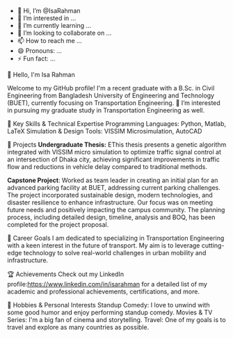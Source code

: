 - 👋 Hi, I’m @IsaRahman
- 👀 I’m interested in ...
- 🌱 I’m currently learning ...
- 💞️ I’m looking to collaborate on ...
- 📫 How to reach me ...
- 😄 Pronouns: ...
- ⚡ Fun fact: ...


👋 Hello, I'm Isa Rahman

Welcome to my GitHub profile! I'm a recent graduate with a B.Sc. in Civil Engineering from Bangladesh University of Engineering and Technology (BUET), currently focusing on Transportation Engineering. 
👀 I’m interested in pursuing my graduate study in Transportation Engineering as well.


🚀 Key Skills & Technical Expertise
Programming Languages: Python, Matlab, LaTeX
Simulation & Design Tools: VISSIM Microsimulation, AutoCAD

💼 Projects
  **Undergraduate Thesis:** EThis thesis presents a genetic algorithm integrated with VISSIM micro simulation to optimize traffic
  signal control at an intersection of Dhaka city, achieving significant improvements in traffic flow and
  reductions in vehicle delay compared to traditional methods.

  **Capstone Project**: Worked as team leader in creating an initial plan for an advanced parking facility at BUET, addressing
  current parking challenges. The project incorporated sustainable design, modern technologies, and disaster
  resilience to enhance infrastructure. Our focus was on meeting future needs and positively impacting the
  campus community. The planning process, including detailed design, timeline, analysis and BOQ, has
  been completed for the project proposal.
  
🎯 Career Goals
I am dedicated to specializing in Transportation Engineering with a keen interest in the future of transport. My aim is to leverage cutting-edge technology to solve real-world challenges in urban mobility and infrastructure.

🏆 Achievements
Check out my LinkedIn profile:https://www.linkedin.com/in/isarahman for a detailed list of my academic and professional achievements, certifications, and more.

🎉 Hobbies & Personal Interests
Standup Comedy: I love to unwind with some good humor and enjoy performing standup comedy.
Movies & TV Series: I'm a big fan of cinema and storytelling.
Travel: One of my goals is to travel and explore as many countries as possible.



<!---
IsaRahman/IsaRahman is a ✨ special ✨ repository because its `README.md` (this file) appears on your GitHub profile.
You can click the Preview link to take a look at your changes.
--->
